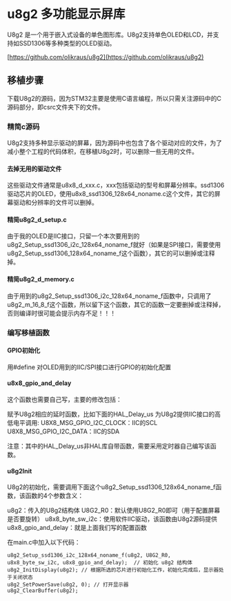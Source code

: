 # u8g2 多功能显示屏库

U8g2 是一个用于嵌入式设备的单色图形库。U8g2支持单色OLED和LCD，并支持如SSD1306等多种类型的OLED驱动。

[https://github.com/olikraus/u8g2](https://github.com/olikraus/u8g2)

## 移植步骤

下载U8g2的源码，因为STM32主要是使用C语言编程，所以只需关注源码中的C源码部分，即csrc文件夹下的文件。

### 精简c源码

U8g2支持多种显示驱动的屏幕，因为源码中也包含了各个驱动对应的文件，为了减小整个工程的代码体积，在移植U8g2时，可以删除一些无用的文件。

#### 去掉无用的驱动文件

这些驱动文件通常是u8x8_d_xxx.c，xxx包括驱动的型号和屏幕分辨率。ssd1306驱动芯片的OLED，使用u8x8_ssd1306_128x64_noname.c这个文件，其它的屏幕驱动和分辨率的文件可以删掉。

#### 精简u8g2_d_setup.c

由于我的OLED是IIC接口，只留一个本次要用到的u8g2_Setup_ssd1306_i2c_128x64_noname_f就好（如果是SPI接口，需要使用u8g2_Setup_ssd1306_128x64_noname_f这个函数），其它的可以删掉或注释掉。

#### 精简u8g2_d_memory.c

由于用到的u8g2_Setup_ssd1306_i2c_128x64_noname_f函数中，只调用了u8g2_m_16_8_f这个函数，所以留下这个函数，其它的函数一定要删掉或注释掉，否则编译时很可能会提示内存不足！！！

### 编写移植函数

#### GPIO初始化

用#define 对OLED用到的IIC/SPI接口进行GPIO的初始化配置

#### u8x8_gpio_and_delay

这个函数也需要自己写，主要的修改包括：

赋予U8g2相应的延时函数，比如下面的HAL_Delay_us
为U8g2提供IIC接口的高低电平调用:
U8X8_MSG_GPIO_I2C_CLOCK：IIC的SCL
U8X8_MSG_GPIO_I2C_DATA：IIC的SDA

注意：其中的HAL_Delay_us非HAL库自带函数，需要采用定时器自己编写该函数。

#### u8g2Init

U8g2的初始化，需要调用下面这个u8g2_Setup_ssd1306_128x64_noname_f函数，该函数的4个参数含义：

u8g2：传入的U8g2结构体
U8G2_R0：默认使用U8G2_R0即可（用于配置屏幕是否要旋转）
u8x8_byte_sw_i2c：使用软件IIC驱动，该函数由U8g2源码提供
u8x8_gpio_and_delay：就是上面我们写的配置函数

在main.c中加入以下代码：

    u8g2_Setup_ssd1306_i2c_128x64_noname_f(u8g2, U8G2_R0, u8x8_byte_sw_i2c, u8x8_gpio_and_delay);  // 初始化 u8g2 结构体
    u8g2_InitDisplay(u8g2); // 根据所选的芯片进行初始化工作，初始化完成后，显示器处于关闭状态
    u8g2_SetPowerSave(u8g2, 0); // 打开显示器
    u8g2_ClearBuffer(u8g2);